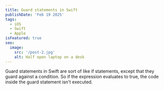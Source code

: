 ```yaml
---
title: Guard statements in Swift
publishDate: 'Feb 19 2025'
tags:
  - iOS
  - Swift
  - Apple
isFeatured: true
seo:
  image:
    src: '/post-2.jpg'
    alt: Half open laptop on a desk
---
```


Guard statements in Swift are sort of like if statements, except that they guard against a condition. So if the expression evaluates to true, the code inside the guard statement isn't executed.
